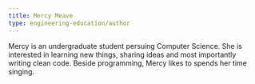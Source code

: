 ```yaml
---
title: Mercy Meave
type: engineering-education/author
---
```

Mercy is an undergraduate student persuing Computer Science. She is interested in learning new things, sharing ideas and most importantly writing clean code. Beside programming, Mercy likes to spends her time singing.

